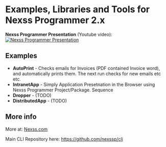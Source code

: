 # Examples, Libraries and Tools for Nexss Programmer 2.x

**Nexss Programmer Presentation** (Youtube video):  
[![Nexss Programmer Presentation](https://img.youtube.com/vi/vs2tXMrZzzs/0.jpg)](https://www.youtube.com/watch?v=vs2tXMrZzzs)

## Examples

- **AutoPrint** - Checks emails for Invoices (PDF contained Invoice word), and automatically prints them. The next run checks for new emails etc etc.
- **IntranetApp** - Simply Application Presetnation in the Browser using Nexss Programmer Project/Package. Sequence
- **Dropper** - (TODO)
- **DistributedApp** - (TODO)

## More info

More at: [Nexss.com](https://nexss.com)

Main CLI Repository here: <https://github.com/nexssp/cli>
